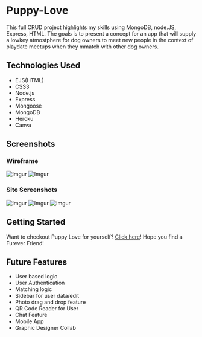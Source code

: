# Puppy-Love
This full CRUD project highlights my skills using MongoDB, node.JS, Express, HTML. The goals is to present a concept for an app that will supply a lowkey atmostphere for dog owners to meet new people in the context of playdate meetups when they mmatch with other dog owners. 

## Technologies Used
- EJS(HTML)
- CSS3
- Node.js
- Express
- Mongoose
- MongoDB
- Heroku
- Canva

## Screenshots
### Wireframe
![Imgur](https://i.imgur.com/kaRxdE3.png)
![Imgur](https://i.imgur.com/BONFWhT.png)

### Site Screenshots
![Imgur](https://i.imgur.com/VjCkmu8.png)
![Imgur](https://i.imgur.com/0GCNMi3.png)
![Imgur](https://i.imgur.com/4C78HpX.png)

## Getting Started
Want to checkout Puppy Love for yourself? <span></span><a href="https://dashboard.heroku.com/apps/puppylovejz">Click here</a></span>! Hope you find a Furever Friend!

## Future Features
- User based logic
- User Authentication
- Matching logic
- Sidebar for user data/edit
- Photo drag and drop feature
- QR Code Reader for User
- Chat Feature
- Mobile App
- Graphic Designer Collab


